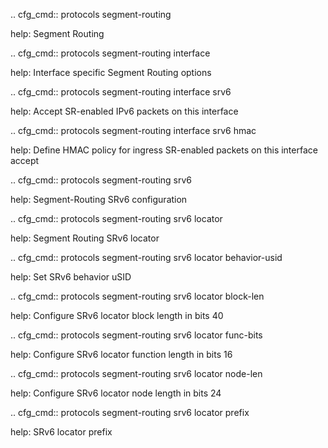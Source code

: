 .. cfg_cmd:: protocols segment-routing

help: Segment Routing

.. cfg_cmd:: protocols segment-routing interface <tag>

help: Interface specific Segment Routing options

.. cfg_cmd:: protocols segment-routing interface <tag> srv6

help: Accept SR-enabled IPv6 packets on this interface

.. cfg_cmd:: protocols segment-routing interface <tag> srv6 hmac

help: Define HMAC policy for ingress SR-enabled packets on this interface
accept


.. cfg_cmd:: protocols segment-routing srv6

help: Segment-Routing SRv6 configuration

.. cfg_cmd:: protocols segment-routing srv6 locator <tag>

help: Segment Routing SRv6 locator

.. cfg_cmd:: protocols segment-routing srv6 locator <tag> behavior-usid

help: Set SRv6 behavior uSID

.. cfg_cmd:: protocols segment-routing srv6 locator <tag> block-len

help: Configure SRv6 locator block length in bits
40


.. cfg_cmd:: protocols segment-routing srv6 locator <tag> func-bits

help: Configure SRv6 locator function length in bits
16


.. cfg_cmd:: protocols segment-routing srv6 locator <tag> node-len

help: Configure SRv6 locator node length in bits
24


.. cfg_cmd:: protocols segment-routing srv6 locator <tag> prefix

help: SRv6 locator prefix

